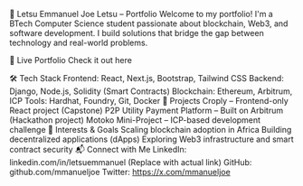 🚀 Letsu Emmanuel Joe Letsu – Portfolio
Welcome to my portfolio! I'm a BTech Computer Science student passionate about blockchain, Web3, and software development. I build solutions that bridge the gap between technology and real-world problems.

🔗 Live Portfolio
Check it out here 

🛠 Tech Stack
Frontend: React, Next.js, Bootstrap, Tailwind CSS
Backend: Django, Node.js, Solidity (Smart Contracts)
Blockchain: Ethereum, Arbitrum, ICP
Tools: Hardhat, Foundry, Git, Docker
📌 Projects
Croply – Frontend-only React project (Capstone)
P2P Utility Payment Platform – Built on Arbitrum (Hackathon project)
Motoko Mini-Project – ICP-based development challenge
🎯 Interests & Goals
Scaling blockchain adoption in Africa
Building decentralized applications (dApps)
Exploring Web3 infrastructure and smart contract security
📬 Connect with Me
LinkedIn: linkedin.com/in/letsuemmanuel (Replace with actual link)
GitHub: github.com/mmanueljoe
Twitter: https://x.com/mmanueljoe
